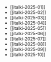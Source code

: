 - [[italki-2025-01]]
- [[italki-2025-02]]
- [[italki-2025-03]]
- [[italki-2025-04]]
- [[italki-2025-05]]
- [[italki-2025-06]]
- [[italki-2025-07]]
- [[italki-2025-08]]
- [[italki-2025-09]]
- [[italki-2025-10]]